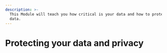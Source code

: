 ```yaml
---
description: >-
  This Module will teach you how critical is your data and how to protect your
  data.
---
```


# Protecting your data and privacy

